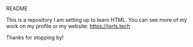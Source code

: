 README

This is a repository I am setting up to learn HTML. You can see more of my work on my profile or my website:
https://jorts.tech

Thanks for stopping by!